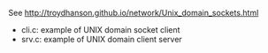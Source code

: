 
See http://troydhanson.github.io/network/Unix_domain_sockets.html

* cli.c: example of UNIX domain socket client 
* srv.c: example of UNIX domain client server
